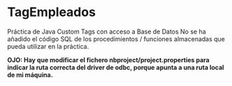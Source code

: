 # TagEmpleados
Práctica de Java Custom Tags con acceso a Base de Datos
No se ha añadido el código SQL de los procedimientos / funciones almacenadas que pueda utilizar en la práctica.

**OJO: Hay que modificar el fichero nbproject/project.properties para indicar la ruta correcta del driver de odbc, porque apunta a una ruta local de mi máquina.**
